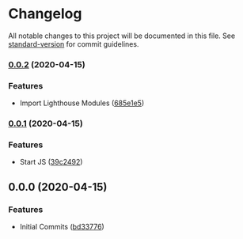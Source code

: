 # Changelog

All notable changes to this project will be documented in this file. See [standard-version](https://github.com/conventional-changelog/standard-version) for commit guidelines.

### [0.0.2](https://github.com/andyfarmerTUISHG/lighthouse-compare-tool/compare/v0.0.1...v0.0.2) (2020-04-15)


### Features

* Import Lighthouse Modules ([685e1e5](https://github.com/andyfarmerTUISHG/lighthouse-compare-tool/commit/685e1e577b9eaa5a4d8648d1cc0cf679caeb7349))

### [0.0.1](https://github.com/andyfarmerTUISHG/lighthouse-compare-tool/compare/v0.0.0...v0.0.1) (2020-04-15)


### Features

* Start JS ([39c2492](https://github.com/andyfarmerTUISHG/lighthouse-compare-tool/commit/39c2492b91af119874ab85d351cec7af6776f88e))

## 0.0.0 (2020-04-15)


### Features

* Initial Commits ([bd33776](https://github.com/andyfarmerTUISHG/lighthouse-compare-tool/commit/bd33776a4ed75192f112b960944d7656b96a154c))
